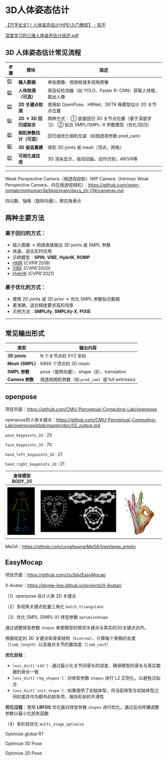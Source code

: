 # 3D人体姿态估计

[【万字长文1！人体姿态估计(HPE)入门教程】 - 知乎](https://zhuanlan.zhihu.com/p/596043913)

 [深度学习的三维人体姿态估计综述.pdf](./papers/深度学习的三维人体姿态估计综述.pdf) 

## 3D 人体姿态估计常见流程

| 步骤 | 模块                     | 描述                                                         |
| ---- | ------------------------ | ------------------------------------------------------------ |
| 1️⃣    | **输入数据**             | 单张图像、视频帧或多视角图像                                 |
| 2️⃣    | **人体检测（可选）**     | 用目标检测器（如 YOLO、Faster R-CNN）获取人体框，裁出人像    |
| 3️⃣    | **2D 关键点检测**        | 使用如 OpenPose、HRNet、DETR 等模型估计 2D 关节点位置        |
| 4️⃣    | **2D → 3D 回归或拟合**   | 两种方式： ① 直接回归 3D 关节点位置（基于深度学习） ② 拟合 SMPL/SMPL-X 参数模型（优化/回归） |
| 5️⃣    | **相机参数估计（可选）** | 回归或优化相机位姿（如弱透视参数 pred_cam）                  |
| 6️⃣    | **3D 姿态重建**          | 得到 3D joints 或 mesh（顶点、网格）                         |
| 7️⃣    | **可视化或应用**         | 3D 渲染显示，驱动动画，动作识别，AR/VR等                     |

------



Weak Perspective Camera（弱透视投影）IWP Camera（Intrinsic Weak Perspective Camera，内在弱透视相机）：https://github.com/open-mmlab/mmhuman3d/blob/main/docs_zh-CN/cameras.md

四元数、轴角（旋转向量）、欧拉角表示

##  两种主要方法

### 基于回归的方式：

- 输入图像 → 网络直接输出 3D joints 或 SMPL 参数
- 快速，适合实时应用
- 示例模型：**SPIN**, **VIBE**, **HybrIK**, **ROMP**
-  [HMR](https://akanazawa.github.io/hmr/) (CVPR'2018)
-  [VIBE](https://github.com/mkocabas/VIBE) (CVPR'2020)
-  [HybrIK](https://jeffli.site/HybrIK/) (CVPR'2021)

### 基于优化的方式：

- 使用 2D joints 或 3D prior → 优化 SMPL 参数拟合数据
- 更准确，适合精度要求高的场景
- 示例方法：**SMPLify**, **SMPLify-X**, **PIXIE**

------

## 常见输出形式

| 类型            | 输出内容                                          |
| --------------- | ------------------------------------------------- |
| **3D joints**   | N 个关节点的 XYZ 坐标                             |
| **Mesh (SMPL)** | 6890 个顶点的 3D mesh                             |
| **SMPL 参数**   | pose（旋转向量）、shape（β）、translation         |
| **Camera 参数** | 弱透视相机参数（如 `pred_cam`）或 full extrinsics |

## openpose

项目页面：https://github.com/CMU-Perceptual-Computing-Lab/openpose

openpose的人体关键点：https://github.com/CMU-Perceptual-Computing-Lab/openpose/blob/master/doc/02_output.md

`pose_keypoints_2d` : 25

`face_keypoints_2d` : 70

`hand_left_keypoints_2d` : 21

`hand_right_keypoints_2d` : 21

| 身体模型 BODY_25                                             |                                                              |                                                              |
| ------------------------------------------------------------ | :----------------------------------------------------------: | ------------------------------------------------------------ |
| <img src="assets/keypoints_pose_25.png" alt="img" style="zoom:15%;" /> | <img src="assets/keypoints_face.png" alt="img" style="zoom: 50%;" /> | <img src="assets/keypoints_hand.png" alt="img" style="zoom: 33%;" /> |

MeGA：https://github.com/conallwang/MeGA/tree/temp_empty

## EasyMocap

项目页面：https://github.com/zju3dv/EasyMocap

X-Avatar：https://skype-line.github.io/projects/X-Avatar/

（1）openpose 估计人体 2D 关键点

（2）多视角关键点批量三角化 `batch_triangulate`

（3）优化 SMPL (SMPL-X) 体型参数 `optimizeShape`

通过调整体型参数 `shapes` 来使模型的预测关键点与真实的3D关键点对齐。

根据给定的 3D 关键点和骨架结构（`kintree`），计算每个骨骼的长度（`limb_length`）以及每对关节的置信度（`limb_conf`）

**优化目标**：

- `loss_dict['s3d']` : 通过最小化关节间骨长的误差，确保模型的骨长与真实数据的骨长一致
- `loss_dict['reg_shapes']` : 对体型参数 `shapes` 进行 L2 正则化，以避免过拟合
- `loss_dict['init_shape']` : 如果提供了初始体型，将当前体型与初始体型之间的差异作为额外的损失项，保持形状的平滑性

**优化过程**：使用 **LBFGS** 优化器对体型参数 `shapes` 进行优化，通过反向传播调整参数以最小化损失函数

（4）多阶段优化 `multi_stage_optimize`

Optimize global RT

Optimize 3D Pose

Optimize 2D Pose

